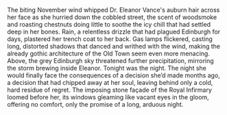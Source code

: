 The biting November wind whipped Dr. Eleanor Vance's auburn hair across her face as she hurried down the cobbled street, the scent of woodsmoke and roasting chestnuts doing little to soothe the icy chill that had settled deep in her bones.  Rain, a relentless drizzle that had plagued Edinburgh for days, plastered her trench coat to her back.  Gas lamps flickered, casting long, distorted shadows that danced and writhed with the wind, making the already gothic architecture of the Old Town seem even more menacing.  Above, the grey Edinburgh sky threatened further precipitation, mirroring the storm brewing inside Eleanor.  Tonight was the night. The night she would finally face the consequences of a decision she’d made months ago, a decision that had chipped away at her soul, leaving behind only a cold, hard residue of regret.  The imposing stone façade of the Royal Infirmary loomed before her, its windows gleaming like vacant eyes in the gloom, offering no comfort, only the promise of a long, arduous night.

